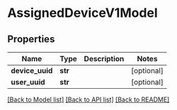 # AssignedDeviceV1Model

## Properties
Name | Type | Description | Notes
------------ | ------------- | ------------- | -------------
**device_uuid** | **str** |  | [optional] 
**user_uuid** | **str** |  | [optional] 

[[Back to Model list]](../README.md#documentation-for-models) [[Back to API list]](../README.md#documentation-for-api-endpoints) [[Back to README]](../README.md)


